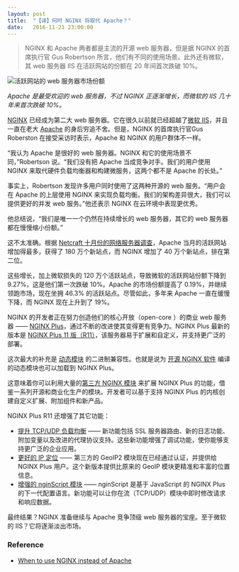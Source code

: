 ```yaml
---
layout: post
title:  "【译】何时 NGINX 将取代 Apache？"
date:   2016-11-21 23:00:00
---
```


> NGINX 和 Apache 两者都是主流的开源 web 服务器，但是据 NGINX 的首席执行官 Gus Robertson 所言，他们有不同的使用场景。此外还有微软，其 web 服务器 IIS 在活跃网站的份额在 20 年间首次跌破 10%。

![活跃网站的 web 服务器市场份额](http://zdnet1.cbsistatic.com/hub/i/r/2016/11/07/f38d190e-046c-49e6-b451-096ee0776a04/resize/770xauto/b009f53417e9a4af207eff6271b90c43/web-server-popularity-october-2016.png)

*Apache 是最受欢迎的 web 服务器，不过 NGINX 正逐渐增长，而微软的 IIS 几十年来首次跌破 10%。*

[NGINX][4] 已经成为第二大 web 服务器。它在很久以前就已经超越了[微软 IIS][5]，并且一直在老大 [Apache][6] 的身后穷追不舍。但是，NGINX 的首席执行官Gus Roberston 在接受采访时表示，Apache 和 NGINX 的用户群体不一样。

“我认为 Apache 是很好的 web 服务器。NGINX 和它的使用场景不同，”Robertson 说。“我们没有把 Apache 当成竞争对手。我们的用户使用 NGINX 来取代硬件负载均衡器和构建微服务，这两个都不是 Apache 的长处。”

事实上，Robertson 发现许多用户同时使用了这两种开源的 web 服务。“用户会在 Apache 的上层使用 NGINX 来实现负载均衡。我们的架构差异很大，我们可以提供更好的并发 web 服务。”他还表示 NGINX 在云环境中表现更优秀。

他总结说，“我们是唯一一个仍然在持续增长的 web 服务器，其它的 web 服务器都在慢慢缩小份额。”

这不太准确。根据 [Netcraft 十月份的网络服务器调查][7]，Apache 当月的活跃网站增加得最多，获得了 180 万个新站点，而 NGINX 增加了 40 万个新站点，排在第二位。

这些增长，加上微软损失的 120 万个活跃站点，导致微软的活跃网站份额下降到 9.27%，这是他们第一次跌破 10%。Apache 的市场份额提高了 0.19%，并继续领跑市场，现在坐拥 46.3% 的活跃站点。尽管如此，多年来 Apache 一直在缓慢下降，而 NGINX 现在上升到了 19%。

NGINX 的开发者正在努力创造他们的核心开放（open-core ）的商业 web 服务器 —— [NGINX Plus][8]，通过不断的改进使其变得更有竞争力。NGINX Plus 最新的版本是 [NGINX Plus 11 版（R11）][9]，该服务器易于扩展和自定义，并支持更广泛的部署。

这次最大的补充是 [动态模块][10] 的二进制兼容性。也就是说为 [开源 NGINX 软件][11] 编译的动态模块也可以加载到 NGINX Plus。

这意味着你可以利用大量的[第三方 NGINX 模块][12] 来扩展 NGINX Plus 的功能，借鉴一系列开源和商业化生产的模块。开发者可以基于支持 NGINX Plus 的内核创建自定义扩展、附加组件和新产品。

NGINX Plus R11 还增强了其它功能：

* [提升 TCP/UDP 负载均衡][1] —— 新功能包括 SSL 服务器路由、新的日志功能、附加变量以及改进的代理协议支持。这些新功能增强了调试功能，使你能够支持更广泛的企业应用。
* [更好的 IP 定位][2] —— 第三方的 GeoIP2 模块现在已经通过认证，并提供给 NGINX Plus 用户。这个新版本提供比原来的 GeoIP 模块更精准和丰富的位置信息。
* [增强的 nginScript 模块][3] —— nginScript 是基于 JavaScript 的 NGINX Plus 的下一代配置语言。新功能可以让你在流（TCP/UDP）模块中即时修改请求和响应数据。

最终结果？NGINX 准备继续与 Apache 竞争顶级 web 服务器的宝座。至于微软的 IIS？它将逐渐淡出市场。

### Reference
* [When to use NGINX instead of Apache][source]

[source]: http://www.zdnet.com/article/when-to-use-nginx-instead-of-apache/
[1]: https://www.nginx.com/blog/nginx-plus-r11-released/?utm_source=nginx-plus-r11-released&utm_medium=blog#r11-tcp-udp-lb
[2]: https://www.nginx.com/blog/nginx-plus-r11-released/?utm_source=nginx-plus-r11-released&utm_medium=blog#r11-geoip2
[3]: https://www.nginx.com/blog/nginx-plus-r11-released/?utm_source=nginx-plus-r11-released&utm_medium=blog#r11-nginScript
[4]: https://www.nginx.com/
[5]: https://www.iis.net/
[6]: https://httpd.apache.org/
[7]: https://news.netcraft.com/archives/2016/10/21/october-2016-web-server-survey.html
[8]: https://www.nginx.com/products/
[9]: https://www.nginx.com/blog/nginx-plus-r11-released/
[10]: https://www.nginx.com/blog/nginx-plus-r11-released/?utm_source=nginx-plus-r11-released&utm_medium=blog#r11-dynamic-modules
[11]: https://www.nginx.com/products/download-oss/
[12]: https://www.nginx.com/resources/wiki/modules/index.html?utm_source=nginx-plus-r11-released&utm_medium=blog
